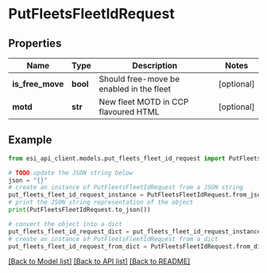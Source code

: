 # PutFleetsFleetIdRequest


## Properties

Name | Type | Description | Notes
------------ | ------------- | ------------- | -------------
**is_free_move** | **bool** | Should free-move be enabled in the fleet | [optional] 
**motd** | **str** | New fleet MOTD in CCP flavoured HTML | [optional] 

## Example

```python
from esi_api_client.models.put_fleets_fleet_id_request import PutFleetsFleetIdRequest

# TODO update the JSON string below
json = "{}"
# create an instance of PutFleetsFleetIdRequest from a JSON string
put_fleets_fleet_id_request_instance = PutFleetsFleetIdRequest.from_json(json)
# print the JSON string representation of the object
print(PutFleetsFleetIdRequest.to_json())

# convert the object into a dict
put_fleets_fleet_id_request_dict = put_fleets_fleet_id_request_instance.to_dict()
# create an instance of PutFleetsFleetIdRequest from a dict
put_fleets_fleet_id_request_from_dict = PutFleetsFleetIdRequest.from_dict(put_fleets_fleet_id_request_dict)
```
[[Back to Model list]](../README.md#documentation-for-models) [[Back to API list]](../README.md#documentation-for-api-endpoints) [[Back to README]](../README.md)


